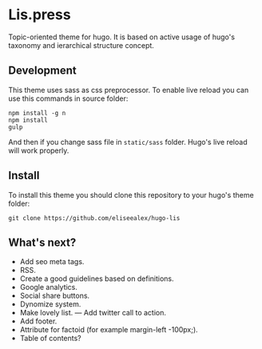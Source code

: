 # Lis.press
Topic-oriented theme for hugo. It is based on active usage of hugo's taxonomy and ierarchical structure concept.

## Development
This theme uses sass as css preprocessor. To enable live reload you can use this commands in source folder:

```
npm install -g n
npm install
gulp
```

And then if you change sass file in `static/sass` folder. Hugo's live reload will work properly.

## Install
To install this theme you should clone this repository to your hugo's theme folder:

```
git clone https://github.com/eliseealex/hugo-lis
```

## What's next?
- Add seo meta tags.
- RSS.
- Create a good guidelines based on definitions.
- Google analytics.
- Social share buttons.
- Dynomize system.
- Make lovely list.
— Add twitter call to action.
- Add footer.
- Attribute for factoid (for example margin-left -100px;).
- Table of contents?